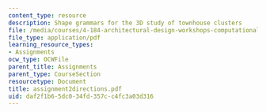 ```yaml
---
content_type: resource
description: Shape grammars for the 3D study of townhouse clusters
file: /media/courses/4-184-architectural-design-workshops-computational-design-for-housing-spring-2002/daf2f1b65dc034fd357cc4fc3a03d316_assignment2directions.pdf
file_type: application/pdf
learning_resource_types:
- Assignments
ocw_type: OCWFile
parent_title: Assignments
parent_type: CourseSection
resourcetype: Document
title: assignment2directions.pdf
uid: daf2f1b6-5dc0-34fd-357c-c4fc3a03d316
---
```

